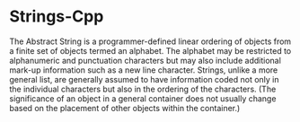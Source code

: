 # Strings-Cpp
The Abstract String is a programmer-defined linear ordering of objects from a finite set of objects termed an alphabet. The alphabet may be restricted to alphanumeric and punctuation characters but may also include additional mark-up information such as a new line character.  Strings, unlike a more general list, are generally assumed to have information coded not only in the individual characters but also in the ordering of the characters. (The significance of an object in a general container does not usually change based on the placement of other objects within the container.)

